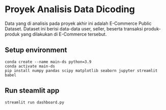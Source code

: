 # Proyek Analisis Data Dicoding

Data yang di analisis pada proyek akhir ini adalah E-Commerce Public Dataset. Dataset ini berisi data-data user, seller, beserta transaksi produk-produk yang dilakukan di E-Commerce tersebut.

## Setup environment
```
conda create --name main-ds python=3.9
conda activate main-ds
pip install numpy pandas scipy matplotlib seaborn jupyter streamlit babel
```

## Run steamlit app
```
streamlit run dashboard.py
```
